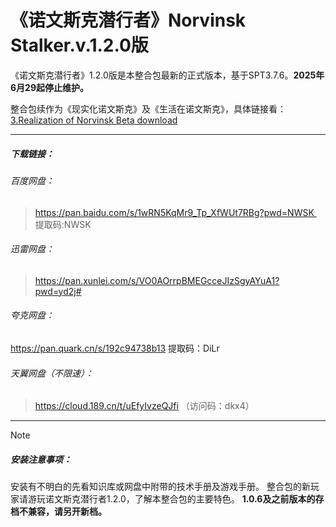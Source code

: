 

# 《诺文斯克潜行者》Norvinsk Stalker.v.1.2.0版

《诺文斯克潜行者》1.2.0版是本整合包最新的正式版本，基于SPT3.7.6。**2025年6月29起停止维护。**

整合包续作为《现实化诺文斯克》及《生活在诺文斯克》，具体链接看：[3.Realization of Norvinsk Beta download](3.Realization%20of%20Norvinsk%20Beta%20download.md)

---
##### 下载链接： 

###### 百度网盘：
>https://pan.baidu.com/s/1wRN5KqMr9_Tp_XfWUt7RBg?pwd=NWSK  
>提取码:NWSK  

###### 迅雷网盘：
>https://pan.xunlei.com/s/VO0AOrrpBMEGcceJIzSgyAYuA1?pwd=yd2j#

###### 夸克网盘：
https://pan.quark.cn/s/192c94738b13
提取码：DiLr

###### 天翼网盘（不限速）：
>https://cloud.189.cn/t/uEfyIvzeQJfi 
>（访问码：dkx4）


---
> [!NOTE]
> ##### 安装注意事项：
> 安装有不明白的先看知识库或网盘中附带的技术手册及游戏手册。
>整合包的新玩家请游玩诺文斯克潜行者1.2.0，了解本整合包的主要特色。
>**1.0.6及之前版本的存档不兼容，请另开新档。**

